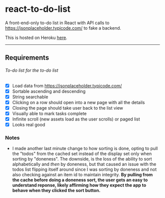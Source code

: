 # react-to-do-list
A front-end-only to-do list in React with API calls to https://jsonplaceholder.typicode.com/ to fake a backend.

This is hosted on Heroku [here](https://floating-harbor-80134.herokuapp.com/).

---

## Requirements
###### *To-do list for the to-do list*


- [x] Load data from https://jsonplaceholder.typicode.com/
- [x] Sortable ascending and descending
- [x] String searchable
- [x] Clicking on a row should open into a new page with all the details
- [x] Closing the page should take user back to the list view
- [x] Visually able to mark tasks complete
- [x] Infinite scroll (new assets load as the user scrolls) or paged list
- [x] Looks real good

### Notes
- I made another last minute change to how sorting is done, opting to pull the "todos" from the cached set instead of the display set only when sorting by "doneness". The downside, is the loss of the ability to sort alphabetically and *then* by doneness, but that caused an issue with the todos list flipping itself around since I was sorting by doneness and not also checking against an item id to maintain integrity. **By pulling from the cache before doing a doneness sort, the user gets an easy to understand reponse, likely affirming how they expect the app to behave when they clicked the sort button.**